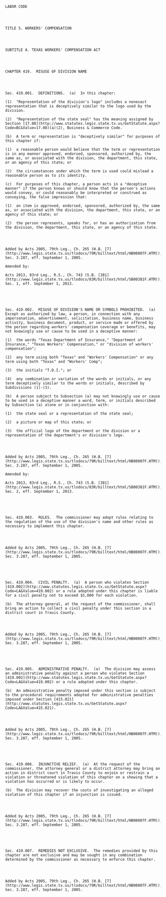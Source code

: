 ﻿
    
    
    	
    					
    
    
    LABOR CODE
    
      
    
    
    TITLE 5. WORKERS' COMPENSATION
    
      
    
    
    SUBTITLE A. TEXAS WORKERS' COMPENSATION ACT
    
      
    
    
    CHAPTER 419.  MISUSE OF DIVISION NAME
    
      
    
    
    Sec. 419.001.  DEFINITIONS.  (a)  In this chapter:
    
    (1)  "Representation of the division's logo" includes a nonexact representation that is deceptively similar to the logo used by the division.
    
    (2)  "Representation of the state seal" has the meaning assigned by Section [17.08](http://www.statutes.legis.state.tx.us/GetStatute.aspx?Code=BC&Value=17.08)(a)(2), Business & Commerce Code.
    
    (b)  A term or representation is "deceptively similar" for purposes of this chapter if:
    
    (1)  a reasonable person would believe that the term or representation is in any manner approved, endorsed, sponsored, authorized by, the same as, or associated with the division, the department, this state, or an agency of this state; or
    
    (2)  the circumstances under which the term is used could mislead a reasonable person as to its identity.
    
    (c)  For purposes of this chapter, a person acts in a "deceptive manner" if the person knows or should know that the person's actions would convey, or could reasonably be interpreted or construed as conveying, the false impression that:
    
    (1)  an item is approved, endorsed, sponsored, authorized by, the same as, or associated with the division, the department, this state, or an agency of this state; or
    
    (2)  the person represents, speaks for, or has an authorization from the division, the department, this state, or an agency of this state.
    
    
    
    
    Added by Acts 2005, 79th Leg., Ch. 265 (H.B. [7](http://www.legis.state.tx.us/tlodocs/79R/billtext/html/HB00007F.HTM)), Sec. 3.287, eff. September 1, 2005.
    
    Amended by: 
    
    Acts 2013, 83rd Leg., R.S., Ch. 743 (S.B. [381](http://www.legis.state.tx.us/tlodocs/83R/billtext/html/SB00381F.HTM)), Sec. 1, eff. September 1, 2013.
    
    
    
    
    
    Sec. 419.002.  MISUSE OF DIVISION'S NAME OR SYMBOLS PROHIBITED.  (a)  Except as authorized by law, a person, in connection with any impersonation, advertisement, solicitation, business name, business activity, business document, product, or service made or offered by the person regarding workers' compensation coverage or benefits, may not knowingly use or cause to be used in a deceptive manner:
    
    (1)  the words "Texas Department of Insurance," "Department of Insurance," "Texas Workers' Compensation," or "division of workers' compensation";
    
    (2)  any term using both "Texas" and "Workers' Compensation" or any term using both "Texas" and "Workers' Comp";
    
    (3)  the initials "T.D.I."; or
    
    (4)  any combination or variation of the words or initials, or any term deceptively similar to the words or initials, described by Subdivisions (1)-(3).
    
    (b)  A person subject to Subsection (a) may not knowingly use or cause to be used in a deceptive manner a word, term, or initials described by Subsection (a) alone or in conjunction with:
    
    (1)  the state seal or a representation of the state seal;
    
    (2)  a picture or map of this state; or
    
    (3)  the official logo of the department or the division or a representation of the department's or division's logo.
    
    
    
    
    Added by Acts 2005, 79th Leg., Ch. 265 (H.B. [7](http://www.legis.state.tx.us/tlodocs/79R/billtext/html/HB00007F.HTM)), Sec. 3.287, eff. September 1, 2005.
    
    Amended by: 
    
    Acts 2013, 83rd Leg., R.S., Ch. 743 (S.B. [381](http://www.legis.state.tx.us/tlodocs/83R/billtext/html/SB00381F.HTM)), Sec. 2, eff. September 1, 2013.
    
    
    
    
    
    Sec. 419.003.  RULES.  The commissioner may adopt rules relating to the regulation of the use of the division's name and other rules as necessary to implement this chapter.
    
    
    
    
    Added by Acts 2005, 79th Leg., Ch. 265 (H.B. [7](http://www.legis.state.tx.us/tlodocs/79R/billtext/html/HB00007F.HTM)), Sec. 3.287, eff. September 1, 2005.
    
    
    
    
    
    Sec. 419.004.  CIVIL PENALTY.  (a)  A person who violates Section [419.002](http://www.statutes.legis.state.tx.us/GetStatute.aspx?Code=LA&Value=419.002) or a rule adopted under this chapter is liable for a civil penalty not to exceed $5,000 for each violation.
    
    (b)  The attorney general, at the request of the commissioner, shall bring an action to collect a civil penalty under this section in a district court in Travis County.
    
    
    
    
    Added by Acts 2005, 79th Leg., Ch. 265 (H.B. [7](http://www.legis.state.tx.us/tlodocs/79R/billtext/html/HB00007F.HTM)), Sec. 3.287, eff. September 1, 2005.
    
    
    
    
    
    Sec. 419.005.  ADMINISTRATIVE PENALTY.  (a)  The division may assess an administrative penalty against a person who violates Section [419.002](http://www.statutes.legis.state.tx.us/GetStatute.aspx?Code=LA&Value=419.002) or a rule adopted under this chapter.
    
    (b)  An administrative penalty imposed under this section is subject to the procedural requirements adopted for administrative penalties imposed under Section [415.021](http://www.statutes.legis.state.tx.us/GetStatute.aspx?Code=LA&Value=415.021).
    
    
    
    
    Added by Acts 2005, 79th Leg., Ch. 265 (H.B. [7](http://www.legis.state.tx.us/tlodocs/79R/billtext/html/HB00007F.HTM)), Sec. 3.287, eff. September 1, 2005.
    
    
    
    
    
    Sec. 419.006.  INJUNCTIVE RELIEF.  (a)  At the request of the commissioner, the attorney general or a district attorney may bring an action in district court in Travis County to enjoin or restrain a violation or threatened violation of this chapter on a showing that a violation has occurred or is likely to occur.
    
    (b)  The division may recover the costs of investigating an alleged violation of this chapter if an injunction is issued.
    
    
    
    
    Added by Acts 2005, 79th Leg., Ch. 265 (H.B. [7](http://www.legis.state.tx.us/tlodocs/79R/billtext/html/HB00007F.HTM)), Sec. 3.287, eff. September 1, 2005.
    
    
    
    
    
    Sec. 419.007.  REMEDIES NOT EXCLUSIVE.  The remedies provided by this chapter are not exclusive and may be sought in any combination determined by the commissioner as necessary to enforce this chapter.
    
    
    
    
    Added by Acts 2005, 79th Leg., Ch. 265 (H.B. [7](http://www.legis.state.tx.us/tlodocs/79R/billtext/html/HB00007F.HTM)), Sec. 3.287, eff. September 1, 2005.
    
    
    
    
    				
